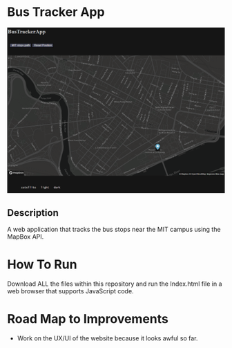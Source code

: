 # Bus Tracker App
![bustracker](maps.PNG)

## Description
A web application that tracks the bus stops near the MIT campus using the MapBox API.

# How To Run

Download ALL the files within this repository and run the Index.html file in a web browser that supports JavaScript code.

# Road Map to Improvements
* Work on the UX/UI of the website because it looks awful so far.
